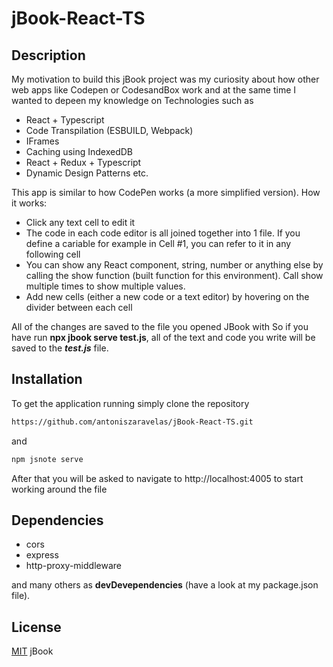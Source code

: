 # jBook-React-TS

## Description

My motivation to build this jBook project was my curiosity about how other web apps like Codepen or CodesandBox work and at the same time I wanted to depeen my knowledge on Technologies such as 

* React + Typescript
* Code Transpilation (ESBUILD,  Webpack)
* IFrames
* Caching using IndexedDB
* React + Redux + Typescript
* Dynamic Design Patterns etc.

This app is similar to how CodePen works (a more simplified version). How it works: 

- Click any text cell to edit it
- The code in each code editor is all joined together into 1 file. If you define a cariable for example in Cell #1, you can refer to it in any following cell 
- You can show any React component, string, number or anything else by calling the show function (built function for this environment). Call show multiple times to show multiple values.
- Add new cells (either a new code or a text editor) by hovering on the divider between each cell  

All of the changes are saved to the file you opened JBook with So if you have run **npx jbook serve test.js**, all of the text and code you write will be saved to the ***test.js*** file.

## Installation

To get the application running simply clone the repository

```bash
https://github.com/antoniszaravelas/jBook-React-TS.git
```


and

```bash
npm jsnote serve
```

After that you will be asked to navigate to http://localhost:4005 to start working around the file 

## Dependencies

* cors
* express
* http-proxy-middleware

and many others as **devDevependencies** (have a look at my package.json file).

## License
[MIT](https://choosealicense.com/licenses/mit/) jBook
